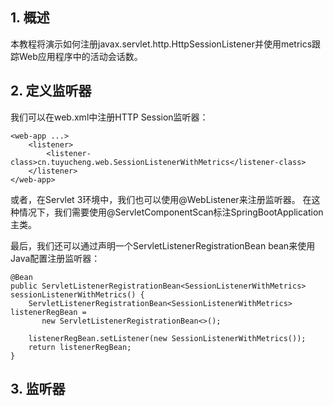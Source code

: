 ## 1. 概述

本教程将演示如何注册javax.servlet.http.HttpSessionListener并使用metrics跟踪Web应用程序中的活动会话数。

## 2. 定义监听器

我们可以在web.xml中注册HTTP Session监听器：

```text
<web-app ...>
    <listener>
        <listener-class>cn.tuyucheng.web.SessionListenerWithMetrics</listener-class>
    </listener>
</web-app>
```

或者，在Servlet 3环境中，我们也可以使用@WebListener来注册监听器。
在这种情况下，我们需要使用@ServletComponentScan标注SpringBootApplication主类。

最后，我们还可以通过声明一个ServletListenerRegistrationBean bean来使用Java配置注册监听器：

```text
@Bean
public ServletListenerRegistrationBean<SessionListenerWithMetrics> sessionListenerWithMetrics() {
    ServletListenerRegistrationBean<SessionListenerWithMetrics> listenerRegBean =
       new ServletListenerRegistrationBean<>();
    
    listenerRegBean.setListener(new SessionListenerWithMetrics());
    return listenerRegBean;
}
```

## 3. 监听器

